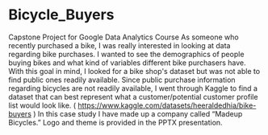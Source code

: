 # Bicycle_Buyers
Capstone Project for Google Data Analytics Course
As someone who recently purchased a bike, I was really interested in looking at data regarding bike purchases. I wanted to see the demographics of people buying bikes and what kind of variables different bike purchasers have.
With this goal in mind, I looked for a bike shop's dataset but was not able to find public ones readily available. Since public purchase information regarding bicycles are not readily available, I went through Kaggle to find a dataset that can best represent what a customer/potential customer profile list would look like. 
( https://www.kaggle.com/datasets/heeraldedhia/bike-buyers )
In this case study I have made up a company called “Madeup Bicycles.” Logo and theme is provided in the PPTX presentation.
